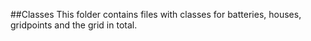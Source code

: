 ##Classes
This folder contains files with classes for batteries, houses, gridpoints and the
grid in total.
